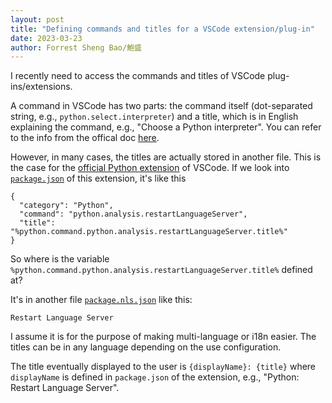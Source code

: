 ```yaml
---
layout: post
title: "Defining commands and titles for a VSCode extension/plug-in"
date: 2023-03-23
author: Forrest Sheng Bao/鮑盛
---
```


I recently need to access the commands and titles of VSCode plug-ins/extensions. 

A command in VSCode has two parts: the command itself (dot-separated string, e.g., `python.select.interpreter`) and a title, which is in English explaining the command, e.g., "Choose a Python interpreter". You can refer to the info from the offical doc [here](https://code.visualstudio.com/api/extension-guides/command#creating-a-user-facing-command). 

However, in many cases, the titles are actually stored in another file. This is the case for the [official Python extension](https://github.com/microsoft/vscode-python) of VSCode. If we look into [`package.json`](https://github.com/microsoft/vscode-python/blob/main/package.json#L241) of this extension, it's like this

```
{
  "category": "Python",
  "command": "python.analysis.restartLanguageServer",
  "title": "%python.command.python.analysis.restartLanguageServer.title%"
}
```

So where is the variable `%python.command.python.analysis.restartLanguageServer.title%` defined at? 

It's in another file [`package.nls.json`](https://github.com/microsoft/vscode-python/blob/main/package.nls.json) like this: 
```
Restart Language Server
```
 I assume it is for the purpose of making multi-language or i18n easier. The titles can be in any language depending on the use configuration. 

The title eventually displayed to the user is `{displayName}: {title}` where `displayName` is defined in `package.json` of the extension, e.g., "Python: Restart Language Server". 

